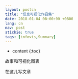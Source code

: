 ```yaml
---
layout: postcn
title: "信息可视化作品集"
date: 2018-01-04 08:00:00 +0800
lang: cn
nav: post
stickie: true
tags: [infovis,Summary]
---
```


* content
{:toc}

故事和可视化图表
<!-- more -->
在这儿写文章
